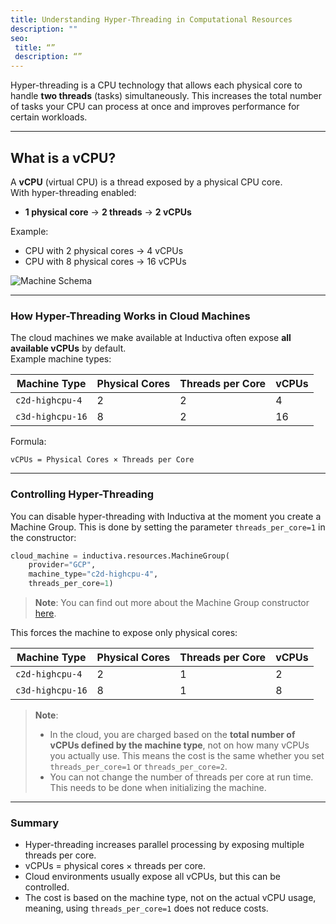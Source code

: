 ```yaml
---
title: Understanding Hyper-Threading in Computational Resources
description: ""
seo:
 title: “”
 description: “”
---
```


Hyper-threading is a CPU technology that allows each physical core to handle **two threads** (tasks) simultaneously. This increases the total number of tasks your CPU can process at once and improves performance for certain workloads.

---

## What is a vCPU?

A **vCPU** (virtual CPU) is a thread exposed by a physical CPU core.  
With hyper-threading enabled:

- **1 physical core** → **2 threads** → **2 vCPUs**

Example:
- CPU with 2 physical cores → 4 vCPUs  
- CPU with 8 physical cores → 16 vCPUs

![Machine Schema](how-it-works/machines/machine.png)

---

### How Hyper-Threading Works in Cloud Machines

The cloud machines we make available at Inductiva often expose **all available vCPUs** by default.  
Example machine types:

| Machine Type       | Physical Cores | Threads per Core | vCPUs |
|---------------------|-----------------|--------------------|-------|
| `c2d-highcpu-4`    | 2               | 2                  | 4     |
| `c3d-highcpu-16`   | 8               | 2                  | 16    |

Formula:
```
vCPUs = Physical Cores × Threads per Core
```

---

### Controlling Hyper-Threading

You can disable hyper-threading with Inductiva at the moment you create a
Machine Group. This is done by setting the parameter `threads_per_core=1` in the
constructor:

```python
cloud_machine = inductiva.resources.MachineGroup(
    provider="GCP",
    machine_type="c2d-highcpu-4",
    threads_per_core=1)
```

>**Note**: You can find out more about the Machine Group constructor [here](/guides/api-functions/api/inductiva.resources#inductiva.resources.machine_groups.MachineGroup).

This forces the machine to expose only physical cores:

| Machine Type     | Physical Cores | Threads per Core | vCPUs |
| ---------------- | -------------- | ---------------- | ----- |
| `c2d-highcpu-4`  | 2              | 1                | 2     |
| `c3d-highcpu-16` | 8              | 1                | 8     |


> **Note**:
>
> * In the cloud, you are charged based on the **total number of vCPUs defined by the machine type**, not on how many vCPUs you actually use. This means the cost is the same whether you set `threads_per_core=1` or `threads_per_core=2`.
> * You can not change the number of threads per core at run time. This needs to be done when initializing the machine.

---

### Summary

* Hyper-threading increases parallel processing by exposing multiple threads per core.
* vCPUs = physical cores × threads per core.
* Cloud environments usually expose all vCPUs, but this can be controlled.
* The cost is based on the machine type, not on the actual vCPU usage, meaning, using `threads_per_core=1` does not reduce costs.


